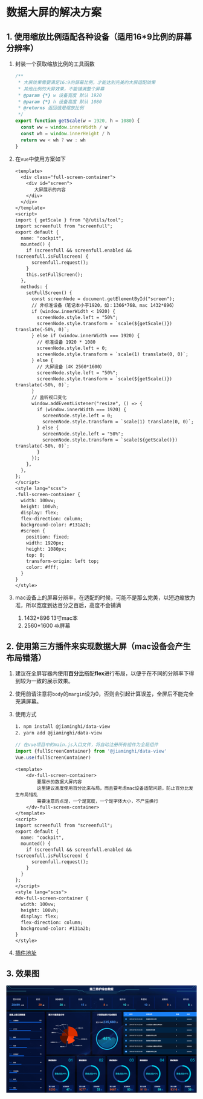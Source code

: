 # 数据大屏的解决方案

## 1. 使用缩放比例适配各种设备（适用16*9比例的屏幕分辨率）

1. 封装一个获取缩放比例的工具函数

   ```javascript
   /**
    * 大屏效果需要满足16:9的屏幕比例，才能达到完美的大屏适配效果
    * 其他比例的大屏效果，不能铺满整个屏幕
    * @param {*} w 设备宽度 默认 1920 
    * @param {*} h 设备高度 默认 1080
    * @returns 返回值是缩放比例
    */
   export function getScale(w = 1920, h = 1080) {
     const ww = window.innerWidth / w
     const wh = window.innerHeight / h
     return ww < wh ? ww : wh
   }
   ```

2. 在`vue`中使用方案如下

   ```vue
   <template>
     <div class="full-screen-container">
       <div id="screen">
          大屏展示的内容
       </div>
     </div>
   </template>
   <script>
   import { getScale } from "@/utils/tool";
   import screenfull from "screenfull";
   export default {
     name: "cockpit",
     mounted() {
       if (screenfull && screenfull.enabled && !screenfull.isFullscreen) {
         screenfull.request();
       }
       this.setFullScreen();
     },
     methods: {
       setFullScreen() {
         const screenNode = document.getElementById("screen");
         // 非标准设备（笔记本小于1920，如：1366*768、mac 1432*896）
         if (window.innerWidth < 1920) {
           screenNode.style.left = "50%";
           screenNode.style.transform = `scale(${getScale()}) translate(-50%, 0)`;
         } else if (window.innerWidth === 1920) {
           // 标准设备 1920 * 1080
           screenNode.style.left = 0;
           screenNode.style.transform = `scale(1) translate(0, 0)`;
         } else {
           // 大屏设备（4K 2560*1600）
           screenNode.style.left = "50%";
           screenNode.style.transform = `scale(${getScale()}) translate(-50%, 0)`;
         }
         // 监听视口变化
         window.addEventListener("resize", () => {
           if (window.innerWidth === 1920) {
             screenNode.style.left = 0;
             screenNode.style.transform = `scale(1) translate(0, 0)`;
           } else {
             screenNode.style.left = "50%";
             screenNode.style.transform = `scale(${getScale()}) translate(-50%, 0)`;
           }
         });
       },
     },
   };
   </script>
   <style lang="scss">
   .full-screen-container {
     width: 100vw;
     height: 100vh;
     display: flex;
     flex-direction: column;
     background-color: #131a2b;
     #screen {
       position: fixed;
       width: 1920px;
       height: 1080px;
       top: 0;
       transform-origin: left top;
       color: #fff;
     }
   }
   </style>
   ```

3. mac设备上的屏幕分辨率，在适配的时候，可能不是那么完美，以短边缩放为准，所以宽度到达百分之百后，高度不会铺满
   1. 1432*896  13寸mac本
   2. 2560*1600 ` 4k `屏幕

## 2. 使用第三方插件来实现数据大屏（mac设备会产生布局错落）

 1. 建议在全屏容器内使用**百分比**搭配**flex**进行布局，以便于在不同的分辨率下得到较为一致的展示效果。 

 2. 使用前请注意将`body`的`margin`设为0，否则会引起计算误差，全屏后不能完全充满屏幕。 

 3. 使用方式

    ```bash
    1. npm install @jiaminghi/data-view
    2. yarn add @jiaminghi/data-view
    ```

    ```javascript
    // 在vue项目中的main.js入口文件，将自动注册所有组件为全局组件
    import {fullScreenContainer} from '@jiaminghi/data-view'
    Vue.use(fullScreenContainer)
    ```

    ```vue
    <template>
    	<dv-full-screen-container>
        	要展示的数据大屏内容
            这里建议高度使用百分比来布局，而且要考虑mac设备适配问题，防止百分比发生布局错乱
            需要注意的点是，一个是宽度，一个是字体大小，不产生换行
        </dv-full-screen-container>
    </template>
    <script>
    import screenfull from "screenfull";
    export default {
      name: "cockpit",
      mounted() {
        if (screenfull && screenfull.enabled && !screenfull.isFullscreen) {
          screenfull.request();
        }
      }
    };
    </script>
    <style lang="scss">
    #dv-full-screen-container {
      width: 100vw;
      height: 100vh;
      display: flex;
      flex-direction: column;
      background-color: #131a2b;
    }
    </style>
    ```
 4. [插件地址](http://datav.jiaminghi.com/guide/fullScreenContainer.html)

## 3. 效果图

![1716517302518](./images/1716517302518.png)